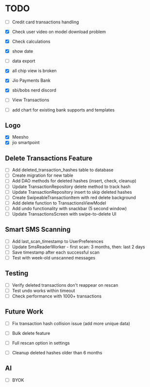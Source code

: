 # TODO

- [ ] Credit card transactions handling
- [X] Check user video on model download problem
- [X] Check calculations
- [X] show date
- [ ] data export
- [X] all chip view is broken
- [X] Jio Payments Bank
- [X] sbi/bobs nerd discord
- [ ] View Transactions

- [ ] add chart for existing bank supports and templates

## Logo
- [X] Meesho
- [X] jio smartpoint

## Delete Transactions Feature
- [ ] Add deleted_transaction_hashes table to database
- [ ] Create migration for new table
- [ ] Add DAO methods for deleted hashes (insert, check, cleanup)
- [ ] Update TransactionRepository delete method to track hash
- [ ] Update TransactionRepository insert to skip deleted hashes
- [ ] Create SwipeableTransactionItem with red delete background
- [ ] Add delete function to TransactionsViewModel
- [ ] Add undo functionality with snackbar (5 second window)
- [ ] Update TransactionsScreen with swipe-to-delete UI

## Smart SMS Scanning
- [ ] Add last_scan_timestamp to UserPreferences
- [ ] Update SmsReaderWorker - first scan: 3 months, then: last 2 days
- [ ] Save timestamp after each successful scan
- [ ] Test with week-old unscanned messages

## Testing
- [ ] Verify deleted transactions don't reappear on rescan
- [ ] Test undo works within timeout
- [ ] Check performance with 1000+ transactions

## Future Work
- [ ] Fix transaction hash collision issue (add more unique data)
- [ ] Bulk delete feature
- [ ] Full rescan option in settings
- [ ] Cleanup deleted hashes older than 6 months


## AI

- [ ] BYOK
